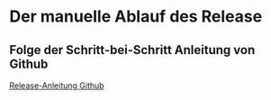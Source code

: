 # Der manuelle Ablauf des Release

## Folge der Schritt-bei-Schritt Anleitung von Github

[Release-Anleitung Github](https://docs.github.com/en/repositories/releasing-projects-on-github/managing-releases-in-a-repository)